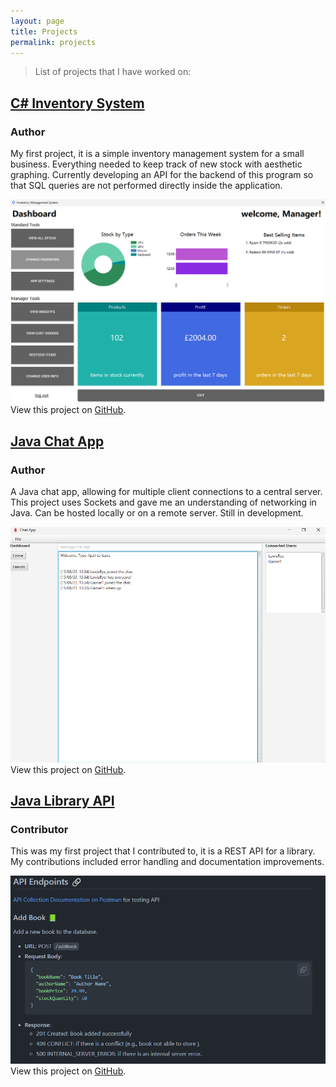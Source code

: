 ```yaml
---
layout: page
title: Projects
permalink: projects
---
```


> List of projects that I have worked on:

## <a href="https://github.com/lewisrye/inventory-system" target="_blank">C# Inventory System</a>
### Author

My first project, it is a simple inventory management system for a small business. Everything needed to keep track of new stock with aesthetic graphing. Currently developing an API for the backend of this program so that SQL queries are not performed directly inside the application.

<img class="mx-auto shadow rounded w-3/4" src="/assets/img/inventory.png">
View this project on <a href="https://github.com/lewisrye/inventory-system" target="_blank">GitHub</a>.

## <a href="https://github.com/lewisrye/chat-app" target="_blank">Java Chat App</a>
### Author

A Java chat app, allowing for multiple client connections to a central server. This project uses Sockets and gave me an understanding of networking in Java. Can be hosted locally or on a remote server. Still in development.

<img class="mx-auto shadow rounded w-3/4" src="/assets/img/chat.png">
View this project on <a href="https://github.com/lewisrye/chat-app" target="_blank">GitHub</a>.

## <a href="https://github.com/ajaynegi45/library-api" target="_blank">Java Library API</a>
### Contributor

This was my first project that I contributed to, it is a REST API for a library. My contributions included error handling and documentation improvements.

<img class="mx-auto shadow rounded w-3/4" src="/assets/img/library.png">
View this project on <a href="https://github.com/ajaynegi45/library-api" target="_blank">GitHub</a>.
